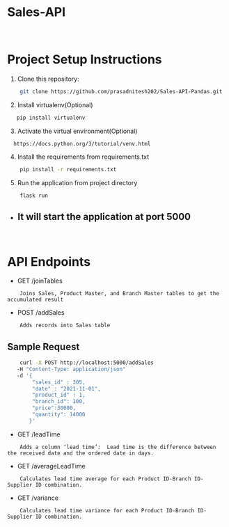 # Sales-API

<br>

# Project Setup Instructions

1. Clone this repository:

```bash
    git clone https://github.com/prasadnitesh202/Sales-API-Pandas.git
```

2. Install virtualenv(Optional)

```bash
   pip install virtualenv
```

3. Activate the virtual environment(Optional)

```
  https://docs.python.org/3/tutorial/venv.html
```

4. Install the requirements from requirements.txt

```bash
    pip install -r requirements.txt
```

5. Run the application from project directory

```
    flask run
```

- ## It will start the application at port 5000

<br>

# API Endpoints

- GET /joinTables

```
    Joins Sales, Product Master, and Branch Master tables to get the accumulated result
```

- POST /addSales

```
    Adds records into Sales table
```

## Sample Request

```bash
    curl -X POST http://localhost:5000/addSales
   -H "Content-Type: application/json"
   -d '{
        "sales_id" : 305,
        "date" : "2021-11-01",
        "product_id" : 1,
        "branch_id": 100,
        "price":30000,
        "quantity": 14000
       }'

```

- GET /leadTime

```
    Adds a column ‘lead time’:  Lead time is the difference between the received date and the ordered date in days.

```

- GET /averageLeadTime

```
    Calculates lead time average for each Product ID-Branch ID-Supplier ID combination.

```

- GET /variance

```
    Calculates lead time variance for each Product ID-Branch ID-Supplier ID combination.
```
